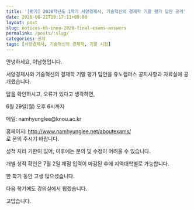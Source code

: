```yaml
---
title: '[평가] 2020학년도 1학기 서양경제사, 기술혁신의 경제학 기말 평가 답안 공개'
date: 2020-06-21T19:17:11+09:00
layout: post
slug: notices-eh-inno-2020-final-exams-answers
permalink: /posts/:slug/
categories: 공지
tags: [서양경제사, 기술혁신의 경제학, 기말 시험]
---
```

<!-- wp:paragraph -->
<p>안녕하세요, 이남형입니다.</p>
<!-- /wp:paragraph -->

<!-- wp:paragraph -->
<p>서양경제사와 기술혁신의 경제학 기말 평가 답안을 유노캠퍼스 공지사항과 자료실에 공개했습니다. </p>
<!-- /wp:paragraph -->

<!-- wp:paragraph -->
<p>답을 확인하시고, 오류가 있다고 생각하면,</p>
<!-- /wp:paragraph -->

<!-- wp:paragraph -->
<p>6월 29일(월) 오후 6시까지 </p>
<!-- /wp:paragraph -->

<!-- wp:paragraph -->
<p>메일: namhyunglee@knou.ac.kr </p>
<!-- /wp:paragraph -->

<!-- wp:paragraph -->
<p>홈페이지: <a href="http://www.namhyunglee.net/aboutexams/" target="_blank" rel="noreferrer noopener">http://www.namhyunglee.net/aboutexams/</a><br>로 문의 주시기 바랍니다.</p>
<!-- /wp:paragraph -->

<!-- wp:paragraph -->
<p>성적 처리 기한이 있어, 이후에는 문의 및 수정이 어려울 수 있습니다.</p>
<!-- /wp:paragraph -->

<!-- wp:paragraph -->
<p>개별 성적 확인은 7월 2일 채점 입력이 마감된 후에 지역대학별로 가능합니다.</p>
<!-- /wp:paragraph -->

<!-- wp:paragraph -->
<p>한 학기 동안 고생 많으셨습니다.</p>
<!-- /wp:paragraph -->

<!-- wp:paragraph -->
<p>다음 학기에도 강의실에서 뵙겠습니다.</p>
<!-- /wp:paragraph -->

<!-- wp:paragraph -->
<p>고맙습니다.</p>
<!-- /wp:paragraph -->